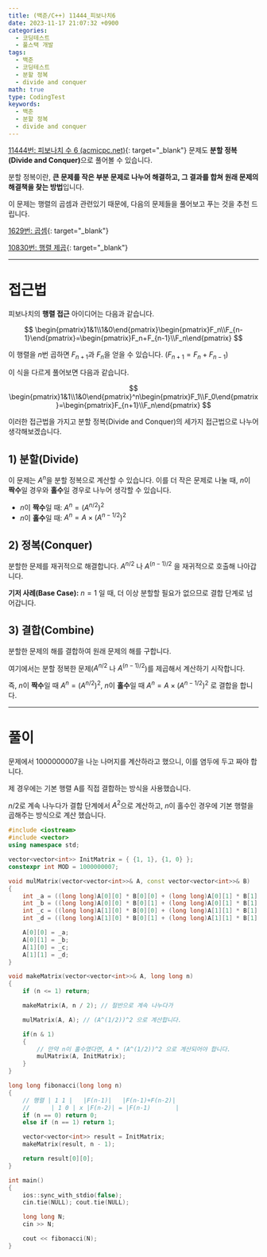 ```yaml
---
title: (백준/C++) 11444_피보나치6
date: 2023-11-17 21:07:32 +0900
categories:
  - 코딩테스트
  - 풀스택 개발
tags:
  - 백준
  - 코딩테스트
  - 분할 정복
  - divide and conquer
math: true
type: CodingTest
keywords:
  - 백준
  - 분할 정복
  - divide and conquer
---
```


[11444번: 피보나치 수 6 (acmicpc.net)](https://www.acmicpc.net/problem/11444){: target="_blank"} 문제도 <span class="keyword">**분할 정복(Divide and Conquer)**</span>으로 풀어볼 수 있습니다.

분할 정복이란, **<span class="font_highlight">큰 문제를 작은 부분 문제로 나누어 해결</span>하고, 그 결과를 합쳐 원래 문제의 해결책을 찾는 방법**입니다.

이 문제는 행렬의 곱셈과 관련있기 때문에, 다음의 문제들을 풀어보고 푸는 것을 추천 드립니다.

[1629번: 곱셈](https://www.acmicpc.net/problem/1629){: target="_blank"}

[10830번: 행렬 제곱](https://www.acmicpc.net/problem/10830){: target="_blank"}

---

# 접근법

피보나치의 **행렬 접근** 아이디어는 다음과 같습니다.

$$
\begin{pmatrix}1&1\\1&0\end{pmatrix}\begin{pmatrix}F_n\\F_{n-1}\end{pmatrix}=\begin{pmatrix}F_n+F_{n-1}\\F_n\end{pmatrix}
$$

이 행렬을 $n$번 곱하면 $F_{n+1}$과 $F_n$을 얻을 수 있습니다. $(F_{n+1}=F_n+F_{n-1})$

이 식을 다르게 풀어보면 다음과 같습니다.

$$
\begin{pmatrix}1&1\\1&0\end{pmatrix}^n\begin{pmatrix}F_1\\F_0\end{pmatrix}=\begin{pmatrix}F_{n+1}\\F_n\end{pmatrix}
$$

이러한 접근법을 가지고 분할 정복(Divide and Conquer)의 세가지 접근법으로 나누어 생각해보겠습니다.

## 1) 분할(Divide)

이 문제는 $A^n$을 분할 정복으로 계산할 수 있습니다. 이를 더 작은 문제로 나눌 때, $n$이 **짝수**일 경우와 **홀수**일 경우로 나누어 생각할 수 있습니다.

- $n$이 **짝수**일 때: $A^n=(A^{n/2})^2$
- $n$이 **홀수**일 때: $A^n=A×(A^{n-1/2})^2$

## 2) 정복(Conquer)

분할한 문제를 재귀적으로 해결합니다. $A^{n/2}$ 나  $A^{(n-1)/2}$ 을 재귀적으로 호출해 나아갑니다.

**기저 사례(Base Case):** $n=1$ 일 때, 더 이상 분할할 필요가 없으므로 결합 단계로 넘어갑니다.

## 3) 결합(Combine)

분할한 문제의 해를 결합하여 원래 문제의 해를 구합니다.

여기에서는 분할 정복한 문제($A^{n/2}$ 나  $A^{(n-1)/2}$)를 제곱해서 계산하기 시작합니다.

즉, $n$이 **짝수**일 때 $A^n=(A^{n/2})^2$, $n$이 **홀수**일 때 $A^n=A×(A^{n-1/2})^2$ 로 결합을 합니다.

---

# 풀이

문제에서 1000000007을 나눈 나머지를 계산하라고 했으니, 이를 염두에 두고 짜야 합니다.

제 경우에는 기본 행렬 A를 직접 결합하는 방식을 사용했습니다.

$n/2$로 계속 나누다가 결합 단계에서 $A^2$으로 계산하고, $n$이 홀수인 경우에 기본 행렬을 곱해주는 방식으로 계산 했습니다.

```cpp
#include <iostream>
#include <vector>
using namespace std;

vector<vector<int>> InitMatrix = { {1, 1}, {1, 0} };
constexpr int MOD = 1000000007;

void mulMatrix(vector<vector<int>>& A, const vector<vector<int>>& B)
{
	int _a = ((long long)A[0][0] * B[0][0] + (long long)A[0][1] * B[1][0]) % MOD;
	int _b = ((long long)A[0][0] * B[0][1] + (long long)A[0][1] * B[1][1]) % MOD;
	int _c = ((long long)A[1][0] * B[0][0] + (long long)A[1][1] * B[1][0]) % MOD;
	int _d = ((long long)A[1][0] * B[0][1] + (long long)A[1][1] * B[1][1]) % MOD;

	A[0][0] = _a;
	A[0][1] = _b;
	A[1][0] = _c;
	A[1][1] = _d;
}

void makeMatrix(vector<vector<int>>& A, long long n)
{
	if (n <= 1) return;

	makeMatrix(A, n / 2); // 절반으로 계속 나누다가

	mulMatrix(A, A); // (A^(1/2))^2 으로 계산합니다.

	if(n & 1)
	{
		// 만약 n이 홀수였다면, A * (A^(1/2))^2 으로 계산되어야 합니다.
		mulMatrix(A, InitMatrix);
	}
}

long long fibonacci(long long n)
{
	// 행렬 | 1 1 |   |F(n-1)|   |F(n-1)+F(n-2)|
	//      | 1 0 | x |F(n-2)| = |F(n-1)       |
	if (n == 0) return 0;
	else if (n == 1) return 1;

	vector<vector<int>> result = InitMatrix;
	makeMatrix(result, n - 1);

	return result[0][0];
}

int main()
{
	ios::sync_with_stdio(false);
	cin.tie(NULL); cout.tie(NULL);

	long long N;
	cin >> N;

	cout << fibonacci(N);
}
```